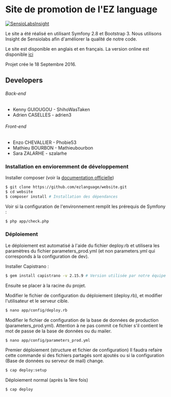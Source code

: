 Site de promotion de l'EZ language
==========
[![SensioLabsInsight](https://insight.sensiolabs.com/projects/4c050077-21b7-441e-b15b-56bed59cd8ea/big.png)](https://insight.sensiolabs.com/projects/4c050077-21b7-441e-b15b-56bed59cd8ea)

Le site a été réalisé en utilisant Symfony 2.8 et Bootstrap 3.
Nous utilisons Insight de Sensiolabs afin d'améliorer la qualité de notre code.

Le site est disponible en anglais et en français.
La version online est disponible [ici](http://ezlanguage.onetrickporo.com/fr/)

Projet crée le 18 Septembre 2016.

Developers
------
###### Back-end
* Kenny GUIOUGOU  - ShihoWasTaken
* Adrien CASELLES - adrien3

###### Front-end
* Enzo CHEVALLIER - Phobie53
* Mathieu BOURBON - Mathieubourbon
* Sara ZALARHE    - szalarhe

### Installation en envioremment de développement

Installer composer (voir la  [documentation officielle](https://getcomposer.org/download/))

```sh
$ git clone https://github.com/ezlanguage/website.git
$ cd website
$ composer install # Installation des dépendances
```

Voir si la configuration de l'environnement remplit les prérequis de Symfony :
```sh
$ php app/check.php
```

### Déploiement

Le déploiement est automatisé à l'aide du fichier deploy.rb et utilisera les paramètres du fichier parameters_prod.yml (et non parameters.yml qui corresponds à la configuration de dev).

Installer Capistrano :
```sh
$ gem install capistrano -v 2.15.9 # Version utilisée par notre équipe
```
Ensuite se placer à la racine du projet.

Modifier le fichier de configuration du déploiement (deploy.rb), et modifier l'utilisateur et le serveur cible.
```sh
$ nano app/config/deploy.rb
```

Modifier le fichier de configuration de la base de données de production (parameters_prod.yml).
Attention à ne pas commit ce fichier s'il contient le mot de passe de la base de données ou du mailer.
```sh
$ nano app/config/parameters_prod.yml
```

Premier déploiement (structure et fichier de configuration)
Il faudra refaire cette commande si des fichiers partagés sont ajoutés ou si la configuration (Base de données ou serveur de mail) change.
```sh
$ cap deploy:setup
```

Déploiement normal (après la 1ère fois)
```sh
$ cap deploy
```
